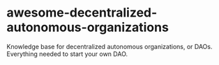 # awesome-decentralized-autonomous-organizations
Knowledge base for decentralized autonomous organizations, or DAOs. Everything needed to start your own DAO.
